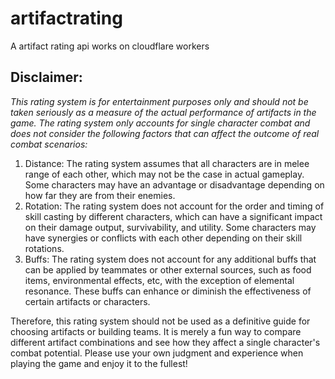 # artifactrating

A artifact rating api works on cloudflare workers 

## Disclaimer: 
*This rating system is for entertainment purposes only and should not be taken seriously as a measure of the actual performance of artifacts in the game. The rating system only accounts for single character combat and does not consider the following factors that can affect the outcome of real combat scenarios:*

1. Distance: The rating system assumes that all characters are in melee range of each other, which may not be the case in actual gameplay. Some characters may have an advantage or disadvantage depending on how far they are from their enemies.
2. Rotation: The rating system does not account for the order and timing of skill casting by different characters, which can have a significant impact on their damage output, survivability, and utility. Some characters may have synergies or conflicts with each other depending on their skill rotations.
3. Buffs: The rating system does not account for any additional buffs that can be applied by teammates or other external sources, such as food items, environmental effects, etc, with the exception of elemental resonance. These buffs can enhance or diminish the effectiveness of certain artifacts or characters.

Therefore, this rating system should not be used as a definitive guide for choosing artifacts or building teams. It is merely a fun way to compare different artifact combinations and see how they affect a single character's combat potential. Please use your own judgment and experience when playing the game and enjoy it to the fullest!